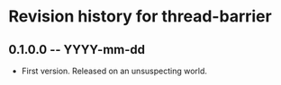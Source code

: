 # Revision history for thread-barrier

## 0.1.0.0 -- YYYY-mm-dd

* First version. Released on an unsuspecting world.
